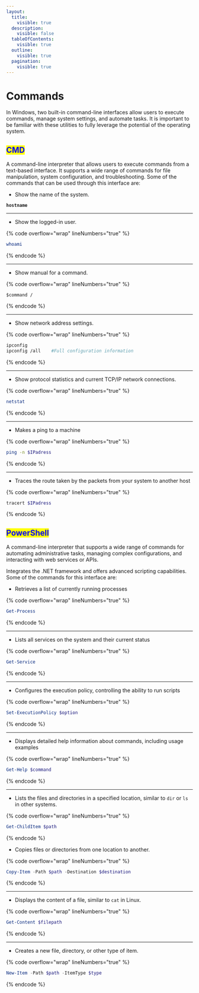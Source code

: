 ```yaml
---
layout:
  title:
    visible: true
  description:
    visible: false
  tableOfContents:
    visible: true
  outline:
    visible: true
  pagination:
    visible: true
---
```


# Commands

In Windows, two built-in command-line interfaces allow users to execute commands, manage system settings, and automate tasks. It is important to be familiar with these utilities to fully leverage the potential of the operating system.

## <mark style="color:blue;">CMD</mark>

A command-line interpreter that allows users to execute commands from a text-based interface. It supports a wide range of commands for file manipulation, system configuration, and troubleshooting. Some of the commands that can be used through this interface are:

* Show the name of the system.

<pre class="language-sh" data-overflow="wrap" data-line-numbers><code class="lang-sh"><strong>hostname
</strong></code></pre>

***

* Show the logged-in user.

{% code overflow="wrap" lineNumbers="true" %}
```sh
whoami
```
{% endcode %}

***

* &#x20;Show manual for a command.

{% code overflow="wrap" lineNumbers="true" %}
```shell
$command /
```
{% endcode %}

***

* Show network address settings.

{% code overflow="wrap" lineNumbers="true" %}
```bash
ipconfig
ipconfig /all    #Full configuration information
```
{% endcode %}

***

* Show protocol statistics and current TCP/IP network connections.

{% code overflow="wrap" lineNumbers="true" %}
```sh
netstat
```
{% endcode %}

***

* Makes a ping to a machine

{% code overflow="wrap" lineNumbers="true" %}
```sh
ping -n $IPadress
```
{% endcode %}

***

* Traces the route taken by the packets from your system to another host

{% code overflow="wrap" lineNumbers="true" %}
```bash
tracert $IPadress
```
{% endcode %}

## <mark style="color:blue;">PowerShell</mark>

A command-line interpreter that supports a wide range of commands for automating administrative tasks, managing complex configurations, and interacting with web services or APIs.&#x20;

Integrates the .NET framework and offers advanced scripting capabilities. Some of the commands for this interface are:

* Retrieves a list of currently running processes

{% code overflow="wrap" lineNumbers="true" %}
```powershell
Get-Process
```
{% endcode %}

***

* Lists all services on the system and their current status

{% code overflow="wrap" lineNumbers="true" %}
```powershell
Get-Service
```
{% endcode %}

***

* Configures the execution policy, controlling the ability to run scripts

{% code overflow="wrap" lineNumbers="true" %}
```powershell
Set-ExecutionPolicy $option
```
{% endcode %}

***

* Displays detailed help information about commands, including usage examples

{% code overflow="wrap" lineNumbers="true" %}
```powershell
Get-Help $command
```
{% endcode %}

***

* Lists the files and directories in a specified location, similar to `dir` or `ls` in other systems.

{% code overflow="wrap" lineNumbers="true" %}
```powershell
Get-ChildItem $path
```
{% endcode %}

* Copies files or directories from one location to another.

{% code overflow="wrap" lineNumbers="true" %}
```powershell
Copy-Item -Path $path -Destination $destination
```
{% endcode %}

***

* Displays the content of a file, similar to `cat` in Linux.

{% code overflow="wrap" lineNumbers="true" %}
```powershell
Get-Content $filepath
```
{% endcode %}

***

* Creates a new file, directory, or other type of item.

{% code overflow="wrap" lineNumbers="true" %}
```powershell
New-Item -Path $path -ItemType $type
```
{% endcode %}
